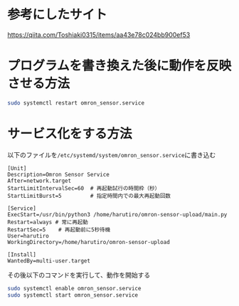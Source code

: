 # 参考にしたサイト

https://qiita.com/Toshiaki0315/items/aa43e78c024bb900ef53



# プログラムを書き換えた後に動作を反映させる方法
```bash
sudo systemctl restart omron_sensor.service
```


# サービス化をする方法

以下のファイルを`/etc/systemd/system/omron_sensor.service`に書き込む

```service:/etc/systemd/system/omron_sensor.service
[Unit]
Description=Omron Sensor Service
After=network.target
StartLimitIntervalSec=60  # 再起動試行の時間枠（秒）
StartLimitBurst=5         # 指定時間内での最大再起動回数

[Service]
ExecStart=/usr/bin/python3 /home/harutiro/omron-sensor-upload/main.py
Restart=always # 常に再起動
RestartSec=5    # 再起動前に5秒待機
User=harutiro
WorkingDirectory=/home/harutiro/omron-sensor-upload

[Install]
WantedBy=multi-user.target
```

その後以下のコマンドを実行して、動作を開始する

```bash
sudo systemctl enable omron_sensor.service
sudo systemctl start omron_sensor.service
```